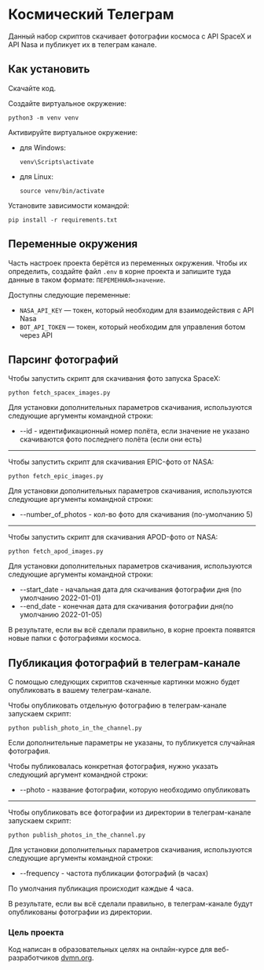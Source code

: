 # Космический Телеграм

Данный набор скриптов скачивает фотографии космоса с API SpaceX и API Nasa и публикует 
их в телеграм канале.

## Как установить

Скачайте код.

Создайте виртуальное окружение:

```
python3 -m venv venv
```

Активируйте виртуальное окружение:

- для Windows:
    ```
    venv\Scripts\activate 
    ```
- для Linux:
    ```
    source venv/bin/activate 
    ```

Установите зависимости командой:

```
pip install -r requirements.txt
```

## Переменные окружения

Часть настроек проекта берётся из переменных окружения. Чтобы их определить,
создайте файл `.env` в корне проекта и запишите туда данные в таком
формате: `ПЕРЕМЕННАЯ=значение`.

Доступны следующие переменные:

- `NASA_API_KEY` — токен, который необходим для взаимодействия с API Nasa 
- `BOT_API_TOKEN` — токен, который необходим для управления ботом через API

## Парсинг фотографий

Чтобы запустить скрипт для скачивания фото запуска SpaceX:
```
python fetch_spacex_images.py
```
Для установки дополнительных параметров скачивания, используются следующие 
аргументы командной строки:
- --id - идентификационный номер полёта, если значение не указано скачиваются 
фото последнего полёта (если они есть) 
___

Чтобы запустить скрипт для скачивания EPIC-фото от NASA:
```
python fetch_epic_images.py
```
Для установки дополнительных параметров скачивания, используются следующие 
аргументы командной строки:
- --number_of_photos - кол-во фото для скачивания (по-умолчанию 5)
___

Чтобы запустить скрипт для скачивания APOD-фото от NASA:
```
python fetch_apod_images.py
```
Для установки дополнительных параметров скачивания, используются следующие 
аргументы командной строки:
- --start_date - начальная дата для скачивания фотографии дня (по умолчанию 2022-01-01)
- --end_date - конечная дата для скачивания фотографии дня(по умолчанию 2022-01-05)

В результате, если вы всё сделали правильно, в корне проекта появятся новые
папки с фотографиями космоса. 

## Публикация фотографий в телеграм-канале
С помощью следующих скриптов скаченные картинки можно будет опубликовать
в вашему телеграм-канале.

Чтобы опубликовать отдельную фотографию в телеграм-канале запускаем скрипт:
```
python publish_photo_in_the_channel.py
```
Если дополнительные параметры не указаны, то публикуется случайная фотография.

Чтобы публиковалась конкретная фотография, нужно указать следующий аргумент 
командной строки:
- --photo - название фотографии, которую необходимо опубликовать
___
Чтобы опубликовать все фотографии из директории в телеграм-канале запускаем 
скрипт:
```
python publish_photos_in_the_channel.py
```
Для установки дополнительных параметров скачивания, используются следующие 
аргументы командной строки:
- --frequency - частота публикации фотографий (в часах)

По умолчания публикация происходит каждые 4 часа. 

В результате, если вы всё сделали правильно, в телеграм-канале будут опубликованы
фотографии из директории.

### Цель проекта

Код написан в образовательных целях на онлайн-курсе для
веб-разработчиков [dvmn.org](https://dvmn.org/).
